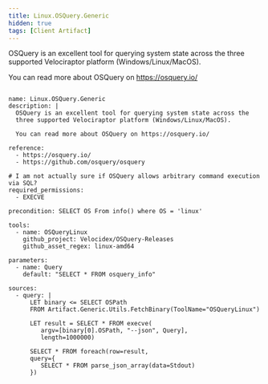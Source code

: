 ```yaml
---
title: Linux.OSQuery.Generic
hidden: true
tags: [Client Artifact]
---
```


OSQuery is an excellent tool for querying system state across the
three supported Velociraptor platform (Windows/Linux/MacOS).

You can read more about OSQuery on https://osquery.io/


<pre><code class="language-yaml">
name: Linux.OSQuery.Generic
description: |
  OSQuery is an excellent tool for querying system state across the
  three supported Velociraptor platform (Windows/Linux/MacOS).

  You can read more about OSQuery on https://osquery.io/

reference:
  - https://osquery.io/
  - https://github.com/osquery/osquery

# I am not actually sure if OSQuery allows arbitrary command execution via SQL?
required_permissions:
  - EXECVE

precondition: SELECT OS From info() where OS = 'linux'

tools:
  - name: OSQueryLinux
    github_project: Velocidex/OSQuery-Releases
    github_asset_regex: linux-amd64

parameters:
  - name: Query
    default: "SELECT * FROM osquery_info"

sources:
  - query: |
      LET binary <= SELECT OSPath
      FROM Artifact.Generic.Utils.FetchBinary(ToolName="OSQueryLinux")

      LET result = SELECT * FROM execve(
         argv=[binary[0].OSPath, "--json", Query],
         length=1000000)

      SELECT * FROM foreach(row=result,
      query={
         SELECT * FROM parse_json_array(data=Stdout)
      })

</code></pre>

